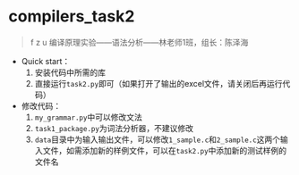 # compilers_task2

> f z u 编译原理实验——语法分析——林老师1班，组长：陈泽海

- Quick start：
  1. 安装代码中所需的库
  2. 直接运行`task2.py`即可（如果打开了输出的excel文件，请关闭后再运行代码）
- 修改代码：
  1. `my_grammar.py`中可以修改文法
  2. `task1_package.py`为词法分析器，不建议修改
  3. `data`目录中为输入输出文件，可以修改`1_sample.c`和`2_sample.c`这两个输入文件，如需添加新的样例文件，可以在`task2.py`中添加新的测试样例的文件名

